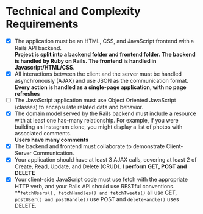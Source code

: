 # Technical and Complexity Requirements

- [x] The application must be an HTML, CSS, and JavaScript frontend with a Rails API backend.  
**Project is split into a backend folder and frontend folder. The backend is handled by Ruby on Rails. The frontend is handled in Javascript/HTML/CSS.**
- [x] All interactions between the client and the server must be handled asynchronously (AJAX) and use JSON as the communication format.
  **Every action is handled as a single-page application, with no page refreshes**
- [ ] The JavaScript application must use Object Oriented JavaScript (classes) to encapsulate related data and behavior.
- [x] The domain model served by the Rails backend must include a resource with at least one has-many relationship. For example, if you were building an Instagram clone, you might display a list of photos with associated comments.  
  **Users have many comments**
- [x] The backend and frontend must collaborate to demonstrate Client-Server Communication.
- [x] Your application should have at least 3 AJAX calls, covering at least 2 of Create, Read, Update, and Delete (CRUD). **I perform GET, POST and DELETE**
- [x] Your client-side JavaScript code must use fetch with the appropriate HTTP verb, and your Rails API should use RESTful conventions. **```fetchUsers(), fetchHandles() and fetchTweets()``` all use GET, ```postUser() and postHandle()``` use POST and ```deleteHandle()``` uses DELETE.
